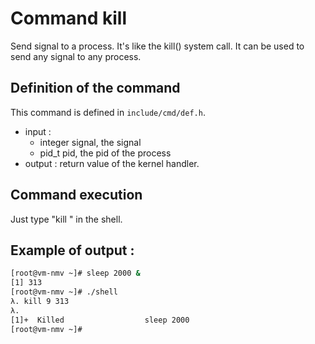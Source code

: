 # Command kill

Send signal to a process. It's like the kill() system call. 
It can be used to send any signal to any process.

## Definition of the command

This command is defined in `include/cmd/def.h`.
- input : 
	- integer signal, the signal 
	- pid_t pid, the pid of the process
- output : return value of the kernel handler.

## Command execution

Just type "kill <signal> <pid>" in the shell.

## Example of output : 

```sh
[root@vm-nmv ~]# sleep 2000 &
[1] 313
[root@vm-nmv ~]# ./shell 
λ. kill 9 313
λ. 
[1]+  Killed                  sleep 2000
[root@vm-nmv ~]# 
```


